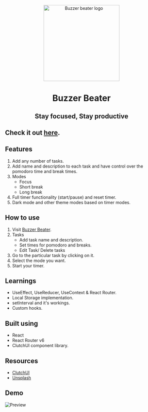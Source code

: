 <div align="center">
 <img src="https://res.cloudinary.com/clutchaf/image/upload/v1653049632/Buzzer%20Beater/Buzzer_Beater_Hero_dldmrc.svg" alt="Buzzer beater logo" width="250px" height="250px" />

# Buzzer Beater

## Stay focused, Stay productive

</div>

## Check it out [here](https://buzzer-beater-react.netlify.app/).

## Features

1. Add any number of tasks.
2. Add name and description to each task and have control over the pomodoro time and break times.
3. Modes
   - Focus
   - Short break
   - Long break
4. Full timer functionality (start/pause) and reset timer.
5. Dark mode and other theme modes based on timer modes.

## How to use

1. Visit [Buzzer Beater](https://buzzer-beater-react.netlify.app/).
1. Tasks
   - Add task name and description.
   - Set times for pomodoro and breaks.
   - Edit Task/ Delete tasks
1. Go to the particular task by clicking on it.
1. Select the mode you want.
1. Start your timer.

## Learnings

- UseEffect, UseReducer, UseContext & React Router.
- Local Storage implementation.
- setInterval and it's workings.
- Custom hooks.

## Built using

- React
- React Router v6
- ClutchUI component library.

## Resources

- [ClutchUI](https://clutchui.netlify.app)
- [Unsplash](https://unsplash.com/)

## Demo

![Preview](https://res.cloudinary.com/clutchaf/image/upload/v1653394033/Buzzer%20Beater/Buzzer-beater-overview_qszaon.gif)
